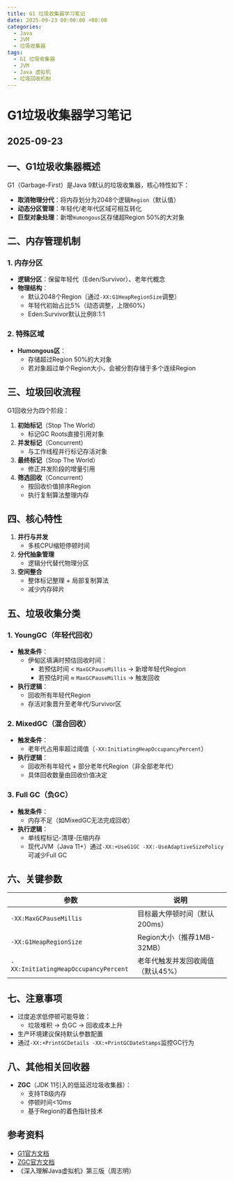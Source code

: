 ```yaml
---
title: G1 垃圾收集器学习笔记
date: 2025-09-23 00:00:00 +08:00
categories:
  - Java
  - JVM
  - 垃圾收集器
tags:
  - G1 垃圾收集器
  - JVM
  - Java 虚拟机
  - 垃圾回收机制
---
```

# G1垃圾收集器学习笔记  
## 2025-09-23  


## 一、G1垃圾收集器概述  
G1（Garbage-First）是Java 9默认的垃圾收集器，核心特性如下：  
- **取消物理分代**：将内存划分为2048个逻辑`Region`（默认值）  
- **动态分区管理**：年轻代/老年代区域可相互转化  
- **巨型对象处理**：新增`Humongous`区存储超Region 50%的大对象  


## 二、内存管理机制  
### 1. 内存分区  
- **逻辑分区**：保留年轻代（Eden/Survivor）、老年代概念  
- **物理结构**：  
  - 默认2048个Region（通过`-XX:G1HeapRegionSize`调整）  
  - 年轻代初始占比5%（动态调整，上限60%）  
  - Eden:Survivor默认比例8:1:1  

### 2. 特殊区域  
- **Humongous区**：  
  - 存储超过Region 50%的大对象  
  - 若对象超过单个Region大小，会被分割存储于多个连续Region  


## 三、垃圾回收流程  
G1回收分为四个阶段：  
1. **初始标记**（Stop The World）  
   - 标记GC Roots直接引用对象  
2. **并发标记**（Concurrent）  
   - 与工作线程并行标记存活对象  
3. **最终标记**（Stop The World）  
   - 修正并发阶段的增量引用  
4. **筛选回收**（Concurrent）  
   - 按回收价值排序Region  
   - 执行复制算法整理内存  


## 四、核心特性  
1. **并行与并发**  
   - 多核CPU缩短停顿时间  
2. **分代抽象管理**  
   - 逻辑分代替代物理分区  
3. **空间整合**  
   - 整体标记整理 + 局部复制算法  
   - 减少内存碎片  


## 五、垃圾收集分类  
### 1. YoungGC（年轻代回收）  
- **触发条件**：  
  - 伊甸区填满时预估回收时间：  
    - 若预估时间 < `MaxGCPauseMillis` → 新增年轻代Region  
    - 若预估时间 ≈ `MaxGCPauseMillis` → 触发回收  
- **执行逻辑**：  
  - 回收所有年轻代Region  
  - 存活对象晋升至老年代/Survivor区  

### 2. MixedGC（混合回收）  
- **触发条件**：  
  - 老年代占用率超过阈值（`-XX:InitiatingHeapOccupancyPercent`）  
- **执行逻辑**：  
  - 回收所有年轻代 + 部分老年代Region（非全部老年代）  
  - 具体回收数量由回收价值决定  

### 3. Full GC（负GC）  
- **触发条件**：  
  - 内存不足（如MixedGC无法完成回收）  
- **执行逻辑**：  
  - 单线程标记-清理-压缩内存  
  - 现代JVM（Java 11+）通过`-XX:+UseG1GC -XX:-UseAdaptiveSizePolicy`可减少Full GC  


## 六、关键参数  
| 参数 | 说明 |  
|---------|---------|  
| `-XX:MaxGCPauseMillis` | 目标最大停顿时间（默认200ms） |  
| `-XX:G1HeapRegionSize` | Region大小（推荐1MB-32MB） |  
| `-XX:InitiatingHeapOccupancyPercent` | 老年代触发并发回收阈值（默认45%） |  


## 七、注意事项  
- 过度追求低停顿可能导致：  
  - 垃圾堆积 → 负GC → 回收成本上升  
- 生产环境建议保持默认参数配置  
- 通过`-XX:+PrintGCDetails -XX:+PrintGCDateStamps`监控GC行为  


## 八、其他相关回收器  
- **ZGC**（JDK 11引入的低延迟垃圾收集器）：  
  - 支持TB级内存  
  - 停顿时间<10ms  
  - 基于Region的着色指针技术  


## 参考资料  
- [G1官方文档](https://docs.oracle.com/javase/9/gctuning/garbage-first-garbage-collector.htm)  
- [ZGC官方文档](https://docs.oracle.com/javase/11/gctuning/z-garbage-collector.htm)  
- 《深入理解Java虚拟机》第三版（周志明）
